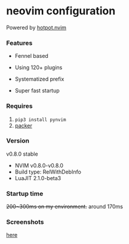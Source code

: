 # neovim configuration

Powered by [hotpot.nvim](https://github.com/rktjmp/hotpot.nvim)

### Features

- Fennel based

- Using 120+ plugins

- Systematized prefix

- Super fast startup

### Requires

1. ``pip3 install pynvim``
2. [packer](https://github.com/wbthomason/packer.nvim)

### Version

v0.8.0 stable
- NVIM v0.8.0-v0.8.0
- Build type: RelWithDebInfo
- LuaJIT 2.1.0-beta3

### Startup time

~~200~300ms on my environment.~~
around 170ms

### Screenshots

[here](https://github.com/Cassin01/nvim-conf/blob/master/gallery/gallery.md)
